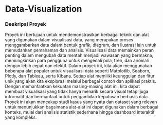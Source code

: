 # Data-Visualization

### Deskripsi Proyek

Proyek ini bertujuan untuk mendemonstrasikan berbagai teknik dan alat yang digunakan dalam visualisasi data, yang merupakan proses menggambarkan data dalam bentuk grafik, diagram, dan ilustrasi lain untuk memudahkan pemahaman dan analisis. Visualisasi data memainkan peran penting dalam mengubah data mentah menjadi wawasan yang bermakna, memungkinkan para pengguna untuk mengenali pola, tren, dan anomali dengan lebih cepat dan efektif. Dalam proyek ini, kita akan menggunakan beberapa alat populer untuk visualisasi data seperti Matplotlib, Seaborn, Plotly, dan Tableau, serta Kibana. Setiap alat memiliki keunggulan dan fitur unik yang akan kita eksplorasi melalui berbagai contoh dan aplikasi praktis. Dengan memanfaatkan kekuatan masing-masing alat ini, kita dapat membuat visualisasi yang tidak hanya menarik secara visual tetapi juga informatif dan bermanfaat untuk pengambilan keputusan berbasis data. Proyek ini akan mencakup studi kasus yang nyata dan dataset yang relevan untuk menunjukkan bagaimana alat-alat ini dapat digunakan dalam berbagai konteks, mulai dari analisis statistik sederhana hingga dashboard interaktif yang kompleks.
